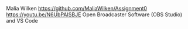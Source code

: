 Malia Wilken
https://github.com/MaliaWilken/Assignment0
https://youtu.be/N6UbPAISBJE
Open Broadcaster Software (OBS Studio) and VS Code
